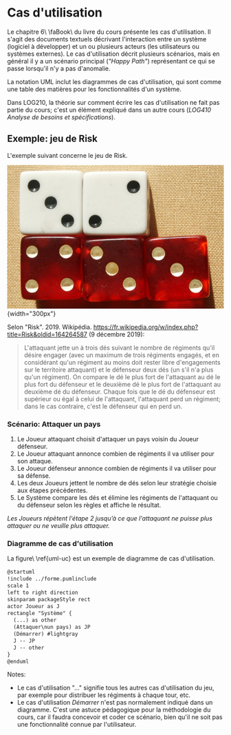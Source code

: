 # Cas d'utilisation

Le chapitre 6\ \faBook\ du livre du cours présente les cas d'utilisation.
Il s'agit des documents textuels décrivant l'interaction entre un système (logiciel à développer) et un ou plusieurs acteurs (les utilisateurs ou systèmes externes).
Le cas d'utilisation décrit plusieurs scénarios, mais en général il y a un scénario principal (*"Happy Path"*) représentant ce qui se passe lorsqu'il n'y a pas d'anomalie.

La notation UML inclut les diagrammes de cas d'utilisation, qui sont comme une table des matières pour les fonctionnalités d'un système.

Dans LOG210, la théorie sur comment écrire les cas d'utilisation ne fait pas partie du cours; c'est un élément expliqué dans un autre cours (*LOG410 Analyse de besoins et spécifications*).

## Exemple: jeu de Risk

L'exemple suivant concerne le jeu de Risk.

![Cinq dés utilisés dans le jeu de Risk[^riskdice].](images/Risk-dice-example.jpg){width="300px"}

[^riskdice]: By Val42 - [https://en.wikipedia.org/wiki/Image:Risk-dice-example.jpg](http://en.wikipedia.org/wiki/Image:Risk-dice-example.jpg), [CC By-SA 3.0](http://creativecommons.org/licenses/by-sa/3.0/ "Creative Commons Attribution-Share Alike 3.0") [Link](https://commons.wikimedia.org/w/index.php?curid=3272090)

Selon "Risk". 2019. Wikipédia. https://fr.wikipedia.org/w/index.php?title=Risk&oldid=164264587 (9 décembre 2019):

> L'attaquant jette un à trois dés suivant le nombre de régiments qu'il désire engager (avec un maximum de trois régiments engagés, et en considérant qu'un régiment au moins doit rester libre d'engagements sur le territoire attaquant) et le défenseur deux dés (un s'il n'a plus qu'un régiment). On compare le dé le plus fort de l'attaquant au dé le plus fort du défenseur et le deuxième dé le plus fort de l'attaquant au deuxième dé du défenseur. Chaque fois que le dé du défenseur est supérieur ou égal à celui de l'attaquant, l'attaquant perd un régiment; dans le cas contraire, c'est le défenseur qui en perd un.

### Scénario: Attaquer un pays

1. Le Joueur attaquant choisit d'attaquer un pays voisin du Joueur défenseur.
2. Le Joueur attaquant annonce combien de régiments il va utiliser pour son attaque.
3. Le Joueur défenseur annonce combien de régiments il va utiliser pour sa défense.
4. Les deux Joueurs jettent le nombre de dés selon leur stratégie choisie aux étapes précédentes.
5. Le Système compare les dés et élimine les régiments de l'attaquant ou du défenseur selon les règles et affiche le résultat.

*Les Joueurs répètent l'étape 2 jusqu’à ce que l'attaquant ne puisse plus attaquer ou ne veuille plus attaquer.*

### Diagramme de cas d'utilisation

La figure\ \ref{uml-uc} est un exemple de diagramme de cas d'utilisation. 

```{.plantuml caption="Diagramme de cas d'utilisation. [(PlantUML)](http://www.plantuml.com/plantuml/uml/VL9BJiGm3DrNuWuMB60MCu8RW00XXbcCA9yD6zDwsgYfCpYEe4BS1yx1nN3AWeh5I94J-JtRptPEew9ewdqHEyTR5EmXwk39hBWg8tiJw1chhf6GkAw23m8goD4WOjqh3a5R5y4EGejSlufJ9OPDO0N7yEYu3g_HY7y9QzfWyfefZ3t1ZRYOOwxlpertrr8a2DgIHF0XTD08uPYiVBY2enux4vg4h38DXtOxjeQyfzgg2fojLd1VNjwMa_9mSZoRjlHVGSGc6zwjyvexM8OaZ7udxwshQYWhSLlToLkJZKhYLDXqX2g9YbYXxUMayBHHq03YcbQXTaALki2JqAsjoTeenqLckC1ARHwcc980HbWMsOtS666_7A9-V_Qq3-y5mD5YiPXbpZZtx3XJnPT4yiI9BVSGHtYvpjZ5zrUF8YGpEF1PK2Cu6B24-VoNChv-StqKfyIr_QaV)]" #uml-uc}
@startuml
!include ../forme.pumlinclude
scale 1
left to right direction
skinparam packageStyle rect
actor Joueur as J
rectangle "Système" {
  (...) as other
  (Attaquer\nun pays) as JP
  (Démarrer) #lightgray
  J -- JP
  J -- other
}
@enduml
```

Notes:

- Le cas d'utilisation "..." signifie tous les autres cas d'utilisation du jeu, par exemple pour distribuer les régiments à chaque tour, etc.
- Le cas d'utilisation *Démarrer* n'est pas normalement indiqué dans un diagramme. C'est une astuce pédagogique pour la méthodologie du cours, car il faudra concevoir et coder ce scénario, bien qu'il ne soit pas une fonctionnalité connue par l'utilisateur.

